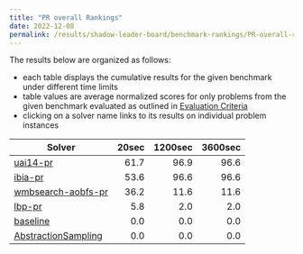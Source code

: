 ```yaml
---
title: "PR overall Rankings"
date: 2022-12-08
permalink: /results/shadow-leader-board/benchmark-rankings/PR-overall-rankings
---
```




The results below are organized as follows:
- each table displays the cumulative results for the given benchmark under different time limits
- table values are average normalized scores for only problems from the given benchmark evaluated as outlined in [Evaluation Criteria](https://uaicompetition.github.io/uci-2022/results/evaluation-criteria/)
- clicking on a solver name links to its results on individual problem instances


|                                Solver                                 | 20sec | 1200sec | 3600sec |
| --------------------------------------------------------------------- | ----: | ------: | ------: |
| [uai14-pr](../solver-scores/uai14-pr-scores.md)                       |  61.7 |    96.9 |    96.6 |
| [ibia-pr](../solver-scores/ibia-pr-scores.md)                         |  53.6 |    96.6 |    96.6 |
| [wmbsearch-aobfs-pr](../solver-scores/wmbsearch-aobfs-pr-scores.md)   |  36.2 |    11.6 |    11.6 |
| [lbp-pr](../solver-scores/lbp-pr-scores.md)                           |   5.8 |     2.0 |     2.0 |
| [baseline](../solver-scores/baseline-scores.md)                       |   0.0 |     0.0 |     0.0 |
| [AbstractionSampling](../solver-scores/AbstractionSampling-scores.md) |   0.0 |     0.0 |     0.0 |

